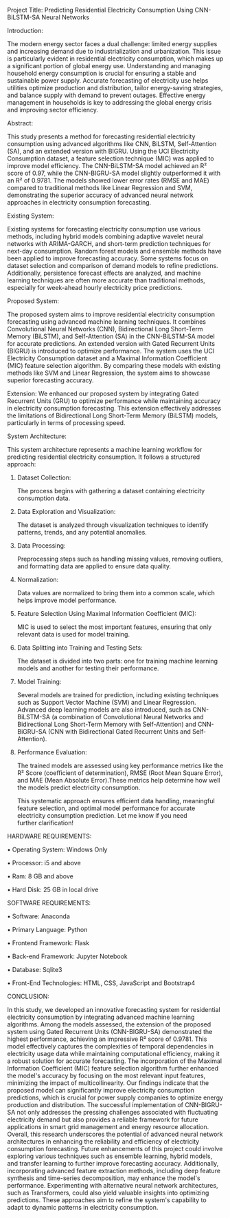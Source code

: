 Project Title: Predicting Residential Electricity Consumption Using CNN-BiLSTM-SA Neural Networks

Introduction:

 The modern energy sector faces a dual challenge: limited energy supplies and increasing demand due to industrialization and urbanization. This issue is particularly evident in residential electricity consumption, which makes up a significant portion of global energy use. Understanding and managing household energy consumption is crucial for ensuring a stable and sustainable power supply. Accurate forecasting of electricity use helps utilities optimize production and distribution, tailor energy-saving strategies, and balance supply with demand to prevent outages. Effective energy management in households is key to addressing the global energy crisis and improving sector efficiency.

Abstract:

 This study presents a method for forecasting residential electricity consumption using advanced algorithms like CNN, BiLSTM, Self-Attention (SA), and an extended version with BIGRU. Using the UCI Electricity Consumption dataset, a feature selection technique (MIC) was applied to improve model efficiency. The CNN-BiLSTM-SA model achieved an R² score of 0.97, while the CNN-BIGRU-SA model slightly outperformed it with an R² of 0.9781. The models showed lower error rates (RMSE and MAE) compared to traditional methods like Linear Regression and SVM, demonstrating the superior accuracy of advanced neural network approaches in electricity consumption forecasting.

Existing System:

  Existing systems for forecasting electricity consumption use various methods, including hybrid models combining adaptive wavelet neural networks with ARIMA-GARCH, and short-term prediction techniques for next-day consumption. Random forest models and ensemble methods have been applied to improve forecasting accuracy. Some systems focus on dataset selection and comparison of demand models to refine predictions. Additionally, persistence forecast effects are analyzed, and machine learning techniques are often more accurate than traditional methods, especially for week-ahead hourly electricity price predictions.

Proposed System:

 The proposed system aims to improve residential electricity consumption forecasting using advanced machine learning techniques. It combines Convolutional Neural Networks (CNN), Bidirectional Long Short-Term Memory (BiLSTM), and Self-Attention (SA) in the CNN-BiLSTM-SA model for accurate predictions. An extended version with Gated Recurrent Units (BIGRU) is introduced to optimize performance. The system uses the UCI Electricity Consumption dataset and a Maximal Information Coefficient (MIC) feature selection algorithm. By comparing these models with existing methods like SVM and Linear Regression, the system aims to showcase superior forecasting accuracy.

Extension:
  We enhanced our proposed system by integrating Gated Recurrent Units (GRU) to optimize performance while maintaining accuracy in electricity consumption forecasting. This extension effectively addresses the limitations of Bidirectional Long Short-Term Memory (BiLSTM) models, particularly in terms of processing speed.

System Architecture:

  This system architecture represents a machine learning workflow for predicting residential electricity consumption. It follows a structured approach:

1. Dataset Collection:

     The process begins with gathering a dataset containing electricity consumption data.

2. Data Exploration and Visualization:

    The dataset is analyzed through visualization techniques to identify patterns, trends, and any potential anomalies.

3. Data Processing:

    Preprocessing steps such as handling missing values, removing outliers, and formatting data are applied to ensure data quality.

4. Normalization:

    Data values are normalized to bring them into a common scale, which helps improve model performance.

5. Feature Selection Using Maximal Information Coefficient (MIC):

   MIC is used to select the most important features, ensuring that only relevant data is used for model training.

6. Data Splitting into Training and Testing Sets:

   The dataset is divided into two parts: one for training machine learning models and another for testing their performance.

7. Model Training:

    Several models are trained for prediction, including existing techniques such as Support Vector Machine (SVM) and Linear Regression.  Advanced deep learning models are also introduced, such as CNN-BiLSTM-SA (a combination of Convolutional Neural Networks and Bidirectional Long Short-Term Memory with Self-Attention) and CNN-BiGRU-SA (CNN with Bidirectional Gated Recurrent Units and Self-Attention).

8. Performance Evaluation:

    The trained models are assessed using key performance metrics like the R² Score (coefficient of determination), RMSE (Root Mean Square Error), and MAE (Mean Absolute Error).These metrics help determine how well the models predict electricity consumption.

     This systematic approach ensures efficient data handling, meaningful feature selection, and optimal model performance for accurate electricity consumption prediction. Let me know if you need further clarification!

HARDWARE REQUIREMENTS:

•	Operating System: Windows Only

•	Processor: i5 and above

•	Ram: 8 GB and above 

•	Hard Disk: 25 GB in local drive

SOFTWARE REQUIREMENTS:

•	Software: Anaconda

•	Primary Language: Python

•	Frontend Framework: Flask

•	Back-end Framework: Jupyter Notebook

•	Database: Sqlite3

•	Front-End Technologies: HTML, CSS, JavaScript and Bootstrap4


CONCLUSION:

In this study, we developed an innovative forecasting system for residential electricity consumption by integrating advanced machine learning algorithms. Among the models assessed, the extension of the proposed system using Gated Recurrent Units (CNN-BIGRU-SA) demonstrated the highest performance, achieving an impressive R² score of 0.9781. This model effectively captures the complexities of temporal dependencies in electricity usage data while maintaining computational efficiency, making it a robust solution for accurate forecasting. The incorporation of the Maximal Information Coefficient (MIC) feature selection algorithm further enhanced the model's accuracy by focusing on the most relevant input features, minimizing the impact of multicollinearity. Our findings indicate that the proposed model can significantly improve electricity consumption predictions, which is crucial for power supply companies to optimize energy production and distribution. The successful implementation of CNN-BIGRU-SA not only addresses the pressing challenges associated with fluctuating electricity demand but also provides a reliable framework for future applications in smart grid management and energy resource allocation. Overall, this research underscores the potential of advanced neural network architectures in enhancing the reliability and efficiency of electricity consumption forecasting.
Future enhancements of this project could involve exploring various techniques such as ensemble learning, hybrid models, and transfer learning to further improve forecasting accuracy. Additionally, incorporating advanced feature extraction methods, including deep feature synthesis and time-series decomposition, may enhance the model's performance. Experimenting with alternative neural network architectures, such as Transformers, could also yield valuable insights into optimizing predictions. These approaches aim to refine the system's capability to adapt to dynamic patterns in electricity consumption.
